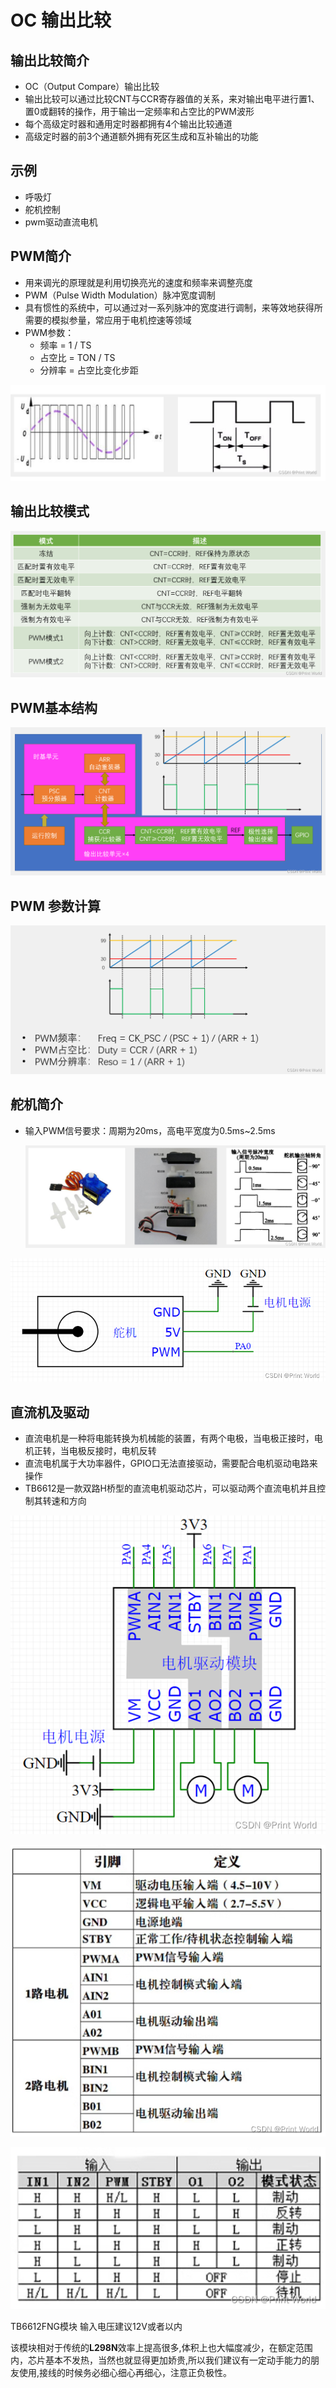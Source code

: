 # OC 输出比较



## 输出比较简介

+ OC（Output Compare）输出比较
+ 输出比较可以通过比较CNT与CCR寄存器值的关系，来对输出电平进行置1、置0或翻转的操作，用于输出一定频率和占空比的PWM波形
+ 每个高级定时器和通用定时器都拥有4个输出比较通道
+ 高级定时器的前3个通道额外拥有死区生成和互补输出的功能



## 示例

+ 呼吸灯
+ 舵机控制
+ pwm驱动直流电机





## PWM简介

+ 用来调光的原理就是利用切换亮光的速度和频率来调整亮度
+ PWM（Pulse Width Modulation）脉冲宽度调制
+ 具有惯性的系统中，可以通过对一系列脉冲的宽度进行调制，来等效地获得所需要的模拟参量，常应用于电机控速等领域
+ PWM参数：
  + 频率 = 1 / TS 
  + 占空比 = TON / TS 
  + 分辨率 = 占空比变化步距

![pwm](..//images/中断/pwm.jpg)

## 输出比较模式

![输出比较模式](../images/中断/输出比较模式.png)

## PWM基本结构

![pwm结构图](../images/中断/pwm结构图.png)

## PWM 参数计算

![pwm参数计算](../images/中断/pwm参数计算.png)







## 舵机简介

- 输入PWM信号要求：周期为20ms，高电平宽度为0.5ms~2.5ms

  ![舵机图](..\images\中断\舵机图.png)

![舵机原理图](..\images\中断\舵机原理图.png)

## 直流机及驱动

- 直流电机是一种将电能转换为机械能的装置，有两个电极，当电极正接时，电机正转，当电极反接时，电机反转
- 直流电机属于大功率器件，GPIO口无法直接驱动，需要配合电机驱动电路来操作
- TB6612是一款双路H桥型的直流电机驱动芯片，可以驱动两个直流电机并且控制其转速和方向





![Tb6612FNG](..\images\中断\Tb6612FNG.png)

![TB6612FNG-1](..\images\中断\TB6612FNG-1.png)

![TB6612FNG-2](..\images\中断\TB6612FNG-2.png)

TB6612FNG模块 输入电压建议12V或者以内

该模块相对于传统的**L298N**效率上提高很多,体积上也大幅度减少，在额定范围内，芯片基本不发热，当然也就显得更加娇贵,所以我们建议有一定动手能力的朋友使用,接线的时候务必细心细心再细心，注意正负极性。

